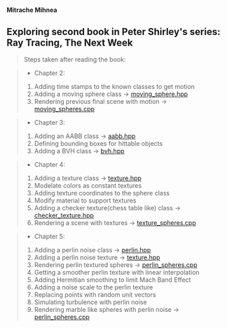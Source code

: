 #### Mitrache Mihnea

## Exploring second book in Peter Shirley's series: Ray Tracing, The Next Week

> Steps taken after reading the book:

> * Chapter 2:
> 1. Adding time stamps to the known classes to get motion
> 2. Adding a moving sphere class -> [moving_sphere.hpp](Chapter2/moving_sphere.hpp)
> 3. Rendering previous final scene with motion -> [moving_spheres.cpp](Chapter2/moving_spheres.cpp)

> * Chapter 3:
> 1. Adding an AABB class -> [aabb.hpp](Chapter3/aabb.hpp)
> 2. Defining bounding boxes for hittable objects
> 3. Adding a BVH class -> [bvh.hpp](Chapter3/bvh.hpp)

> * Chapter 4:
> 1. Adding a texture class -> [texture.hpp](Chapter4/texture.hpp)
> 2. Modelate colors as constant textures
> 3. Adding texture coordinates to the sphere class
> 4. Modify material to support textures
> 5. Adding a checker texture(chess table like) class -> [checker_texture.hpp](Chapter4/checker_texture.hpp)
> 6. Rendering a scene with textures -> [texture_spheres.cpp](Chapter4/texture_spheres.cpp)

> * Chapter 5:
> 1. Adding a perlin noise class -> [perlin.hpp](Chapter5/perlin.hpp)
> 2. Adding a perlin noise texture -> [texture.hpp](Chapter4/texture.hpp)
> 3. Rendering perlin textured spheres -> [perlin_spheres.cpp](Chapter5/perlin_spheres.cpp)
> 4. Getting a smoother perlin texture with linear interpolation
> 5. Adding Hermitian smoothing to limit Mach Band Effect
> 6. Adding a noise scale to the perlin texture
> 7. Replacing points with random unit vectors
> 8. Simulating turbulence with perlin noise
> 9. Rendering marble like spheres with perlin noise -> [perlin_spheres.cpp](Chapter5/marble_spheres.cpp)